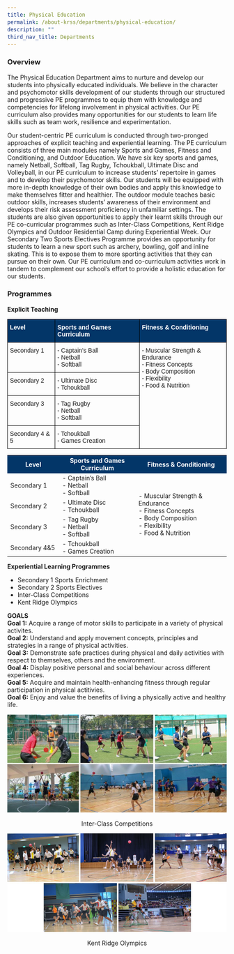 ```yaml
---
title: Physical Education
permalink: /about-krss/departments/physical-education/
description: ""
third_nav_title: Departments
---
```

### Overview

The Physical Education Department aims to nurture and develop our students into physically educated individuals. We believe in the character and psychomotor skills development of our students through our structured and progressive PE programmes to equip them with knowledge and competencies for lifelong involvement in physical activities. Our PE curriculum also provides many opportunities for our students to learn life skills such as team work, resilience and experimentation.

Our student-centric PE curriculum is conducted through two-pronged approaches of explicit teaching and experiential learning. The PE curriculum consists of three main modules namely Sports and Games, Fitness and Conditioning, and Outdoor Education. We have six key sports and games, namely Netball, Softball, Tag Rugby, Tchoukball, Ultimate Disc and Volleyball, in our PE curriculum to increase students’ repertoire in games and to develop their psychomotor skills. Our students will be equipped with more in-depth knowledge of their own bodies and apply this knowledge to make themselves fitter and healthier. The outdoor module teaches basic outdoor skills, increases students’ awareness of their environment and develops their risk assessment proficiency in unfamiliar settings. The students are also given opportunities to apply their learnt skills through our PE co-curricular programmes such as Inter-Class Competitions, Kent Ridge Olympics and Outdoor Residential Camp during Experiential Week. Our Secondary Two Sports Electives Programme provides an opportunity for students to learn a new sport such as archery, bowling, golf and inline skating. This is to expose them to more sporting activities that they can pursue on their own. Our PE curriculum and co-curriculum activities work in tandem to complement our school’s effort to provide a holistic education for our students.

### Programmes

**Explicit Teaching**

<style type="text/css">
.tg  {border-collapse:collapse;border-spacing:0;}
.tg td{border-color:black;border-style:solid;border-width:1px;font-family:Arial, sans-serif;font-size:14px;
  overflow:hidden;padding:10px 5px;word-break:normal;}
.tg th{border-color:black;border-style:solid;border-width:1px;font-family:Arial, sans-serif;font-size:14px;
  font-weight:normal;overflow:hidden;padding:10px 5px;word-break:normal;}
.tg .tg-1jgz{background-color:#033668;color:#FFF;font-weight:bold;text-align:left;vertical-align:top}
.tg .tg-0lax{text-align:left;vertical-align:top}
</style>
<table class="tg">
<thead>
  <tr>
    <th class="tg-1jgz"><span style="font-weight:bold;color:#FFF">Level</span></th>
    <th class="tg-1jgz"><span style="font-weight:bold;color:#FFF">Sports and Games Curriculum</span></th>
    <th class="tg-1jgz"><span style="font-weight:bold;color:#FFF">Fitness &amp; Conditioning</span></th>
  </tr>
</thead>
<tbody>
  <tr>
    <td class="tg-0lax">Secondary 1</td>
    <td class="tg-0lax">- Captain’s Ball<br>- Netball<br>- Softball</td>
    <td class="tg-0lax" rowspan="4">- Muscular Strength &amp; Endurance<br>- Fitness Concepts<br>- Body Composition<br>- Flexibility<br>- Food &amp; Nutrition</td>
  </tr>
  <tr>
    <td class="tg-0lax">Secondary 2</td>
    <td class="tg-0lax">- Ultimate Disc<br>- Tchoukball</td>
  </tr>
  <tr>
    <td class="tg-0lax">Secondary 3</td>
    <td class="tg-0lax">- Tag Rugby<br>- Netball<br>- Softball</td>
  </tr>
  <tr>
    <td class="tg-0lax">Secondary 4 &amp; 5</td>
    <td class="tg-0lax">- Tchoukball<br>- Games Creation</td>
  </tr>
</tbody>
</table>

<html>
<head>
<style>
table, th, td {
 border-collapse: collapse;
}
</style>
</head>
	<tbody>
<table>
  <tr style="background-color:#033668">
    <th style="font-weight:bold; color:#ffffff;width: 200px;">Level</th>
		<th style="font-weight:bold; color:#ffffff; width: 400px;">Sports and Games Curriculum</th>
		<th style="font-weight:bold; color:#ffffff;width: 500px;">Fitness & Conditioning</th>
  </tr>
  <tr>
    <td>Secondary 1</td>
    <td>- Captain’s Ball<br>- Netball<br>- Softball</td>
      <td class="tg-0lax" rowspan="4">- Muscular Strength &amp; Endurance<br>- Fitness Concepts<br>- Body Composition<br>- Flexibility<br>- Food &amp; Nutrition</td>
  </tr>
  <tr>
    <td>Secondary 2</td>
    <td>- Ultimate Disc<br>- Tchoukball</td>
    
  </tr>
  <tr>
    <td>Secondary 3</td>
    <td>- Tag Rugby<br>- Netball<br>- Softball</td>
 </tr>
 <tr>
    <td>Secondary 4&5</td>
    <td>- Tchoukball<br>- Games Creation</td>
 </tr>
	 <tr> </tr>
</table>
</tbody>
</html>


**Experiential Learning Programmes**

*   Secondary 1 Sports Enrichment
*   Secondary 2 Sports Electives
*   Inter-Class Competitions
*   Kent Ridge Olympics

**GOALS**  
**Goal 1:** Acquire a range of motor skills to participate in a variety of physical activites.  
**Goal 2:** Understand and apply movement concepts, principles and strategies in a range of physical activities.  
**Goal 3:** Demonstrate safe practices during physical and daily activities with respect to themselves, others and the environment.  
**Goal 4:** Display positive personal and social behaviour across different experiences.  
**Goal 5:** Acquire and maintain health-enhancing fitness through regular participation in physical actitivies.  
**Goal 6:** Enjoy and value the benefits of living a physically active and healthy life.

![Inter-Class Competitions](/images/Inter-Class%20Competitions.jpg)
<p style="text-align:center;">Inter-Class Competitions</p>

![Kent Ridge Olympics](/images/Kent%20Ridge%20Olympics.jpg)
<p style="text-align:center;">Kent Ridge Olympics</p>
